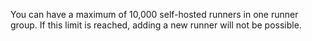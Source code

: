 You can have a maximum of 10,000 self-hosted runners in one runner group. If this limit is reached, adding a new runner will not be possible.
